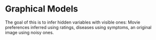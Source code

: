 # Graphical Models

The goal of this is to infer hidden variables with visible ones: Movie preferences inferred using ratings, diseases using symptoms, an original image using noisy ones.

